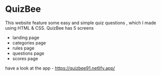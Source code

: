 # QuizBee
 This website feature some easy and simple quiz questions , which I made using HTML & CSS.
 QuizBee has 5 screens
 * landing page
 * categories page
 * rules page
 * questions page
 * scores page
 
have a look at the app - https://quizbee91.netlify.app/
